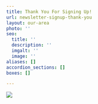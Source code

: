 ```yaml
---
title: Thank You For Signing Up!
url: newsletter-signup-thank-you
layout: our-area
photo: ''
seo:
  title: ''
  description: ''
  imgalt: ''
  image: ''
aliases: []
accordion_sections: []
boxes: []

---
```

![](/img/thankyou-page-graphic-695x300.png)
